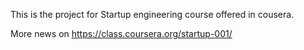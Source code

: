 This is the project for Startup engineering course offered in cousera.

More news on https://class.coursera.org/startup-001/ 